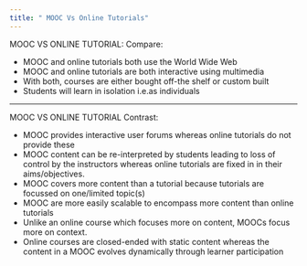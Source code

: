 ```yaml
---
title: " MOOC Vs Online Tutorials"
--- 
```

MOOC VS ONLINE TUTORIAL:
Compare:
  - MOOC and online tutorials both use the World Wide Web
  - MOOC and online tutorials are both interactive using multimedia
  - With both, courses are either bought off-the shelf or custom built 
  - Students will learn in isolation i.e.as individuals
---

MOOC VS ONLINE TUTORIAL
Contrast:

- MOOC provides interactive user forums whereas online tutorials do not provide these
- MOOC content can be re-interpreted by students leading to loss of control by the instructors whereas online tutorials are fixed in in their aims/objectives.
- MOOC covers more content than a tutorial because tutorials are focussed on one/limited topic(s)
- MOOC are more easily scalable to encompass more content than online tutorials
- Unlike an online course which focuses more on content, MOOCs focus more on context.
- Online courses are closed-ended with static content whereas the content in a MOOC evolves dynamically through learner participation